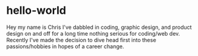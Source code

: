# hello-world
Hey my name is Chris I've dabbled in coding, graphic design, and product design on and off for a long time nothing serious for coding/web dev. Recently I've made the decision to dive head first into these passions/hobbies in hopes of a career change.

